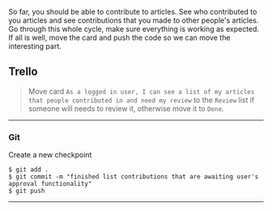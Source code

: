 So far, you should be able to contribute to articles. See who contributed to you articles and see contributions that you made to other people's articles. Go through this whole cycle, make sure everything is working as expected. If all is well, move the card and push the code so we can move the interesting part.


## Trello

> Move card `As a logged in user, I can see a list of my articles that people contributed in and need my review` to the `Review` list if someone will needs to review it, otherwise move it to `Done`.
___

### Git

Create a new checkpoint

```shell
$ git add .
$ git commit -m "finished list contributions that are awaiting user's approval functionality"
$ git push
```
___